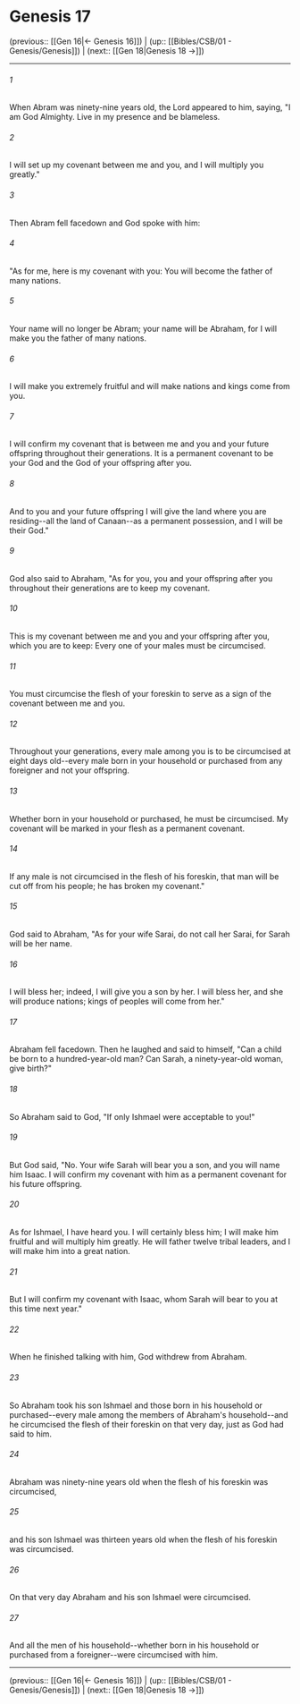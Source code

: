 # Genesis 17

(previous:: [[Gen 16|← Genesis 16]]) | (up:: [[Bibles/CSB/01 - Genesis/Genesis]]) | (next:: [[Gen 18|Genesis 18 →]])

***


###### 1 
When Abram was ninety-nine years old, the Lord appeared to him, saying, "I am God Almighty. Live in my presence and be blameless. 

###### 2 
I will set up my covenant between me and you, and I will multiply you greatly." 

###### 3 
Then Abram fell facedown and God spoke with him: 

###### 4 
"As for me, here is my covenant with you: You will become the father of many nations. 

###### 5 
Your name will no longer be Abram; your name will be Abraham, for I will make you the father of many nations. 

###### 6 
I will make you extremely fruitful and will make nations and kings come from you. 

###### 7 
I will confirm my covenant that is between me and you and your future offspring throughout their generations. It is a permanent covenant to be your God and the God of your offspring after you. 

###### 8 
And to you and your future offspring I will give the land where you are residing--all the land of Canaan--as a permanent possession, and I will be their God." 

###### 9 
God also said to Abraham, "As for you, you and your offspring after you throughout their generations are to keep my covenant. 

###### 10 
This is my covenant between me and you and your offspring after you, which you are to keep: Every one of your males must be circumcised. 

###### 11 
You must circumcise the flesh of your foreskin to serve as a sign of the covenant between me and you. 

###### 12 
Throughout your generations, every male among you is to be circumcised at eight days old--every male born in your household or purchased from any foreigner and not your offspring. 

###### 13 
Whether born in your household or purchased, he must be circumcised. My covenant will be marked in your flesh as a permanent covenant. 

###### 14 
If any male is not circumcised in the flesh of his foreskin, that man will be cut off from his people; he has broken my covenant." 

###### 15 
God said to Abraham, "As for your wife Sarai, do not call her Sarai, for Sarah will be her name. 

###### 16 
I will bless her; indeed, I will give you a son by her. I will bless her, and she will produce nations; kings of peoples will come from her." 

###### 17 
Abraham fell facedown. Then he laughed and said to himself, "Can a child be born to a hundred-year-old man? Can Sarah, a ninety-year-old woman, give birth?" 

###### 18 
So Abraham said to God, "If only Ishmael were acceptable to you!" 

###### 19 
But God said, "No. Your wife Sarah will bear you a son, and you will name him Isaac. I will confirm my covenant with him as a permanent covenant for his future offspring. 

###### 20 
As for Ishmael, I have heard you. I will certainly bless him; I will make him fruitful and will multiply him greatly. He will father twelve tribal leaders, and I will make him into a great nation. 

###### 21 
But I will confirm my covenant with Isaac, whom Sarah will bear to you at this time next year." 

###### 22 
When he finished talking with him, God withdrew from Abraham. 

###### 23 
So Abraham took his son Ishmael and those born in his household or purchased--every male among the members of Abraham's household--and he circumcised the flesh of their foreskin on that very day, just as God had said to him. 

###### 24 
Abraham was ninety-nine years old when the flesh of his foreskin was circumcised, 

###### 25 
and his son Ishmael was thirteen years old when the flesh of his foreskin was circumcised. 

###### 26 
On that very day Abraham and his son Ishmael were circumcised. 

###### 27 
And all the men of his household--whether born in his household or purchased from a foreigner--were circumcised with him.

***

(previous:: [[Gen 16|← Genesis 16]]) | (up:: [[Bibles/CSB/01 - Genesis/Genesis]]) | (next:: [[Gen 18|Genesis 18 →]])
